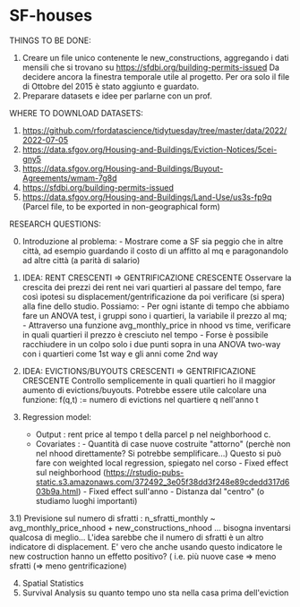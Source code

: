 # SF-houses

THINGS TO BE DONE:

1) Creare un file unico contenente le new_constructions, aggregando i dati mensili che si trovano su https://sfdbi.org/building-permits-issued
   Da decidere ancora la finestra temporale utile al progetto. Per ora solo il file di Ottobre del 2015 è stato aggiunto e guardato.
3) Preparare datasets e idee per parlarne con un prof.


WHERE TO DOWNLOAD DATASETS:

1) https://github.com/rfordatascience/tidytuesday/tree/master/data/2022/2022-07-05
2) https://data.sfgov.org/Housing-and-Buildings/Eviction-Notices/5cei-gny5
3) https://data.sfgov.org/Housing-and-Buildings/Buyout-Agreements/wmam-7g8d
4) https://sfdbi.org/building-permits-issued
5) https://data.sfgov.org/Housing-and-Buildings/Land-Use/us3s-fp9q (Parcel file, to be exported in non-geographical form)


RESEARCH QUESTIONS:


0) Introduzione al problema: - Mostrare come a SF sia peggio che in altre città, ad esempio guardando il costo di un affitto al mq e paragonandolo ad altre città
                               (a parità di salario)

1) IDEA: RENT CRESCENTI => GENTRIFICAZIONE CRESCENTE
   Osservare la crescita dei prezzi dei rent nei vari quartieri al passare del tempo, fare così ipotesi su
   displacement/gentrificazione da poi verificare (si spera) alla fine dello studio.
   Possiamo: - Per ogni istante di tempo che abbiamo fare un ANOVA test, i gruppi sono i quartieri, la variabile il prezzo al mq;
             - Attraverso una funzione avg_monthly_price in nhood vs time, verificare in quali quartieri il prezzo è cresciuto nel tempo
             - Forse è possibile racchiudere in un colpo solo i due punti sopra in una ANOVA two-way con i quartieri come 1st way e gli anni come 2nd way
                                 
2) IDEA: EVICTIONS/BUYOUTS CRESCENTI => GENTRIFICAZIONE CRESCENTE
   Controllo semplicemente in quali quartieri ho il maggior aumento di evictions/buyouts. Potrebbe essere utile calcolare una funzione:
     f(q,t) := numero di evictions nel quartiere q nell'anno t
3) Regression model: 
   - Output : rent price al tempo t della parcel p nel neighborhood c.
   - Covariates : - Quantità di case nuove costruite "attorno" (perchè non nel nhood direttamente? Si potrebbe semplificare...)
                    Questo si può fare con weighted local regression, spiegato nel corso
                  - Fixed effect sul neighborhood (https://rstudio-pubs-static.s3.amazonaws.com/372492_3e05f38dd3f248e89cdedd317d603b9a.html)
                  - Fixed effect sull'anno
                  - Distanza dal "centro" (o studiamo luoghi importanti)
 
3.1) Previsione sul numero di sfratti : n_sfratti_monthly ~ avg_monthly_price_nhood + new_constructions_nhood  ... bisogna inventarsi qualcosa di meglio...
     L'idea sarebbe che il numero di sfratti è un altro indicatore di displacement. E' vero che anche usando questo indicatore le new costruction hanno un effetto 
     positivo? ( i.e. più nuove case => meno sfratti (=> meno gentrificazione)

4) Spatial Statistics
5) Survival Analysis su quanto tempo uno sta nella casa prima dell'eviction


